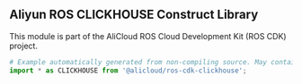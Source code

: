 ## Aliyun ROS CLICKHOUSE Construct Library

This module is part of the AliCloud ROS Cloud Development Kit (ROS CDK) project.

```python
# Example automatically generated from non-compiling source. May contain errors.
import * as CLICKHOUSE from '@alicloud/ros-cdk-clickhouse';
```
